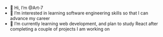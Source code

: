 - 👋 Hi, I’m @Art-7
- 👀 I’m interested in learning software engineering skills so that I can advance my career
- 🌱 I’m currently learning web development, and plan to study React after completing a couple of projects I am working on



